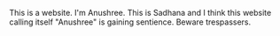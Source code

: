 This is a website.
I'm Anushree.
This is Sadhana and I think this website calling itself "Anushree" is gaining sentience.
Beware trespassers.
